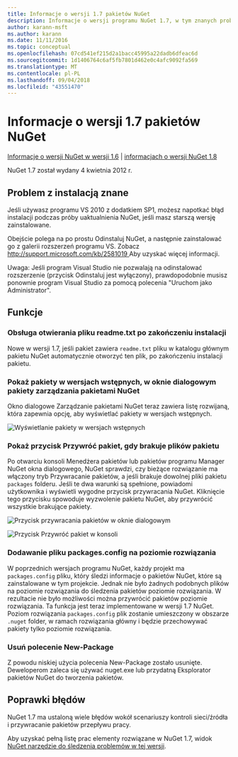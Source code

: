 ```yaml
---
title: Informacje o wersji 1.7 pakietów NuGet
description: Informacje o wersji programu NuGet 1.7, w tym znanych problemów, poprawki, funkcje dodane i DCRs.
author: karann-msft
ms.author: karann
ms.date: 11/11/2016
ms.topic: conceptual
ms.openlocfilehash: 07cd541ef215d2a1bacc45995a22dadb6dfeac6d
ms.sourcegitcommit: 1d1406764c6af5fb7801d462e0c4afc9092fa569
ms.translationtype: MT
ms.contentlocale: pl-PL
ms.lasthandoff: 09/04/2018
ms.locfileid: "43551470"
---
```

# <a name="nuget-17-release-notes"></a>Informacje o wersji 1.7 pakietów NuGet

[Informacje o wersji NuGet w wersji 1.6](../release-notes/nuget-1.6.md) | [informacjach o wersji NuGet 1.8](../release-notes/nuget-1.8.md)

NuGet 1.7 został wydany 4 kwietnia 2012 r.

## <a name="known-installation-issue"></a>Problem z instalacją znane
Jeśli używasz programu VS 2010 z dodatkiem SP1, możesz napotkać błąd instalacji podczas próby uaktualnienia NuGet, jeśli masz starszą wersję zainstalowane.

Obejście polega na po prostu Odinstaluj NuGet, a następnie zainstalować go z galerii rozszerzeń programu VS.  Zobacz [ http://support.microsoft.com/kb/2581019 ](http://support.microsoft.com/kb/2581019) Aby uzyskać więcej informacji.

Uwaga: Jeśli program Visual Studio nie pozwalają na odinstalować rozszerzenie (przycisk Odinstaluj jest wyłączony), prawdopodobnie musisz ponownie program Visual Studio za pomocą polecenia "Uruchom jako Administrator".

## <a name="features"></a>Funkcje

### <a name="support-opening-readmetxt-file-after-installation"></a>Obsługa otwierania pliku readme.txt po zakończeniu instalacji
Nowe w wersji 1.7, jeśli pakiet zawiera `readme.txt` pliku w katalogu głównym pakietu NuGet automatycznie otworzyć ten plik, po zakończeniu instalacji pakietu.

### <a name="show-prerelease-packages-in-the-manage-nuget-packages-dialog"></a>Pokaż pakiety w wersjach wstępnych, w oknie dialogowym pakiety zarządzania pakietami NuGet
Okno dialogowe Zarządzanie pakietami NuGet teraz zawiera listę rozwijaną, która zapewnia opcję, aby wyświetlać pakiety w wersjach wstępnych.

![Wyświetlanie pakiety w wersjach wstępnych](./media/prerelease-dropdown.png)

### <a name="show-package-restore-button-when-package-files-are-missing"></a>Pokaż przycisk Przywróć pakiet, gdy brakuje plików pakietu
Po otwarciu konsoli Menedżera pakietów lub pakietów programu Manager NuGet okna dialogowego, NuGet sprawdzi, czy bieżące rozwiązanie ma włączony tryb Przywracanie pakietów, a jeśli brakuje dowolnej pliki pakietu `packages` folderu. Jeśli te dwa warunki są spełnione, powiadomi użytkownika i wyświetli wygodne przycisk przywracania NuGet. Kliknięcie tego przycisku spowoduje wyzwolenie pakietu NuGet, aby przywrócić wszystkie brakujące pakiety.

![Przycisk przywracania pakietów w oknie dialogowym](./media/packagerestore-dialog.png)

![Przycisk Przywróć pakiet w konsoli](./media/packagerestore-console.png)

### <a name="add-solution-level-packagesconfig-file"></a>Dodawanie pliku packages.config na poziomie rozwiązania
W poprzednich wersjach programu NuGet, każdy projekt ma `packages.config` pliku, który śledzi informacje o pakietów NuGet, które są zainstalowane w tym projekcie. Jednak nie było żadnych podobnych plików na poziomie rozwiązania do śledzenia pakietów poziomie rozwiązania. W rezultacie nie było możliwości można przywrócić pakietów poziomie rozwiązania.
Ta funkcja jest teraz implementowane w wersji 1.7 NuGet. Poziom rozwiązania `packages.config` plik zostanie umieszczony w obszarze `.nuget` folder, w ramach rozwiązania główny i będzie przechowywać pakiety tylko poziomie rozwiązania.

### <a name="remove-new-package-command"></a>Usuń polecenie New-Package
Z powodu niskiej użycia polecenia New-Package zostało usunięte. Deweloperom zaleca się używać nuget.exe lub przydatną Eksplorator pakietów NuGet do tworzenia pakietów.

## <a name="bug-fixes"></a>Poprawki błędów
NuGet 1.7 ma ustaloną wiele błędów wokół scenariuszy kontroli sieci/źródła i przywracanie pakietów przepływu pracy.

Aby uzyskać pełną listę prac elementy rozwiązane w NuGet 1.7, widok [NuGet narzędzie do śledzenia problemów w tej wersji](http://nuget.codeplex.com/workitem/list/advanced?keyword=&status=Closed&type=All&priority=All&release=NuGet%201.7&assignedTo=All&component=All&sortField=Votes&sortDirection=Descending&page=0).
